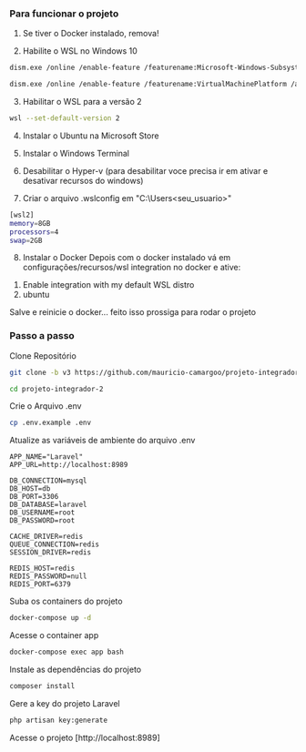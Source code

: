 
### Para funcionar o projeto
1) Se tiver o Docker instalado, remova!

2) Habilite o WSL no Windows 10
```sh
dism.exe /online /enable-feature /featurename:Microsoft-Windows-Subsystem-Linux /all /norestart
```
```sh
dism.exe /online /enable-feature /featurename:VirtualMachinePlatform /all /norestart
```

3) Habilitar o WSL para a versão 2
```sh
wsl --set-default-version 2
```

4) Instalar o Ubuntu na Microsoft Store

5) Instalar o Windows Terminal

6) Desabilitar o Hyper-v (para desabilitar voce precisa ir em ativar e desativar recursos do windows)

7) Criar o arquivo .wslconfig em "C:\Users\<seu_usuario>"
```sh
[wsl2]
memory=8GB
processors=4
swap=2GB
```
8) Instalar o Docker
Depois com o docker instalado vá em configurações/recursos/wsl integration no docker e ative:
1. Enable integration with my default WSL distro
2. ubuntu

Salve e reinicie o docker... feito isso prossiga para rodar o projeto


### Passo a passo
Clone Repositório
```sh
git clone -b v3 https://github.com/mauricio-camargoo/projeto-integrador-2.git projeto-integrador-2
```
```sh
cd projeto-integrador-2
```


Crie o Arquivo .env
```sh
cp .env.example .env
```


Atualize as variáveis de ambiente do arquivo .env
```dosini
APP_NAME="Laravel"
APP_URL=http://localhost:8989

DB_CONNECTION=mysql
DB_HOST=db
DB_PORT=3306
DB_DATABASE=laravel
DB_USERNAME=root
DB_PASSWORD=root

CACHE_DRIVER=redis
QUEUE_CONNECTION=redis
SESSION_DRIVER=redis

REDIS_HOST=redis
REDIS_PASSWORD=null
REDIS_PORT=6379
```


Suba os containers do projeto
```sh
docker-compose up -d
```


Acesse o container app
```sh
docker-compose exec app bash
```


Instale as dependências do projeto
```sh
composer install
```


Gere a key do projeto Laravel
```sh
php artisan key:generate
```


Acesse o projeto
[http://localhost:8989]
